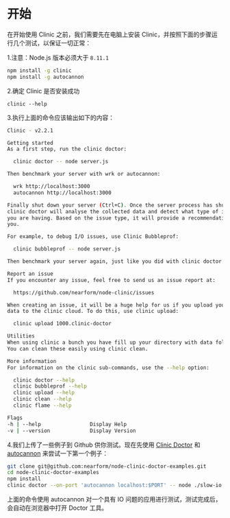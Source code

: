 # 开始

在开始使用 Clinic 之前，我们需要先在电脑上安装 Clinic，并按照下面的步骤运行几个测试，以保证一切正常：

1.注意：Node.js 版本必须大于 `8.11.1`

```bash
npm install -g clinic
npm install -g autocannon
```

2.确定 Clinic 是否安装成功

```
clinic --help
```

3.执行上面的命令应该输出如下的内容：

```bash
Clinic - v2.2.1

Getting started
As a first step, run the clinic doctor:

  clinic doctor -- node server.js

Then benchmark your server with wrk or autocannon:

  wrk http://localhost:3000
  autocannon http://localhost:3000

Finally shut down your server (Ctrl+C). Once the server process has shutdown
clinic doctor will analyse the collected data and detect what type of issue
you are having. Based on the issue type, it will provide a recommendation for
you.

For example, to debug I/O issues, use Clinic Bubbleprof:

  clinic bubbleprof -- node server.js

Then benchmark your server again, just like you did with clinic doctor.

Report an issue
If you encounter any issue, feel free to send us an issue report at:

  https://github.com/nearform/node-clinic/issues

When creating an issue, it will be a huge help for us if you upload your
data to the clinic cloud. To do this, use clinic upload:

  clinic upload 1000.clinic-doctor

Utilities
When using clinic a bunch you have fill up your directory with data folders and files.
You can clean these easily using clinic clean.

More information
For information on the clinic sub-commands, use the --help option:

  clinic doctor --help
  clinic bubbleprof --help
  clinic upload --help
  clinic clean --help
  clinic flame --help

Flags
-h | --help                Display Help
-v | --version             Display Version
```

4.我们上传了一些例子到 Github 供你测试。现在先使用 [Clinic Doctor](https://clinicjs.org/doctor/) 和 [autocannon](https://github.com/mcollina/autocannon) 来尝试一下第一个例子：

```bash
git clone git@github.com:nearform/node-clinic-doctor-examples.git
cd node-clinic-doctor-examples
npm install
clinic doctor --on-port 'autocannon localhost:$PORT' -- node ./slow-io
```

上面的命令使用 autocannon 对一个具有 IO 问题的应用进行测试，测试完成后，会自动在浏览器中打开 Doctor 工具。
